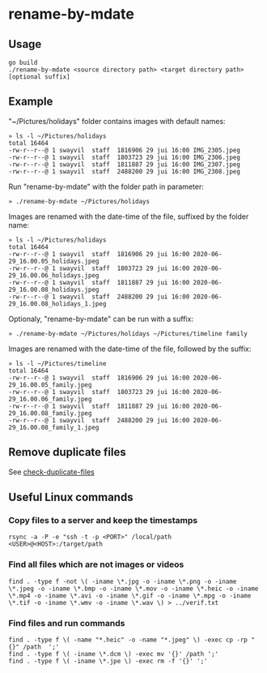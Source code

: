 # rename-by-mdate
## Usage
```
go build
./rename-by-mdate <source directory path> <target directory path> [optional suffix]
```
## Example
"~/Pictures/holidays" folder contains images with default names:

```
» ls -l ~/Pictures/holidays
total 16464
-rw-r--r--@ 1 swayvil  staff  1816906 29 jui 16:00 IMG_2305.jpeg
-rw-r--r--@ 1 swayvil  staff  1803723 29 jui 16:00 IMG_2306.jpeg
-rw-r--r--@ 1 swayvil  staff  1811887 29 jui 16:00 IMG_2307.jpeg
-rw-r--r--@ 1 swayvil  staff  2488200 29 jui 16:00 IMG_2308.jpeg
```

Run "rename-by-mdate" with the folder path in parameter:
```
» ./rename-by-mdate ~/Pictures/holidays
```

Images are renamed with the date-time of the file, suffixed by the folder name:
```
» ls -l ~/Pictures/holidays
total 16464
-rw-r--r--@ 1 swayvil  staff  1816906 29 jui 16:00 2020-06-29_16.00.05_holidays.jpeg
-rw-r--r--@ 1 swayvil  staff  1803723 29 jui 16:00 2020-06-29_16.00.06_holidays.jpeg
-rw-r--r--@ 1 swayvil  staff  1811887 29 jui 16:00 2020-06-29_16.00.08_holidays.jpeg
-rw-r--r--@ 1 swayvil  staff  2488200 29 jui 16:00 2020-06-29_16.00.08_holidays_1.jpeg
```

Optionaly, "rename-by-mdate" can be run with a suffix:
```
» ./rename-by-mdate ~/Pictures/holidays ~/Pictures/timeline family
```

Images are renamed with the date-time of the file, followed by the suffix:

```
» ls -l ~/Pictures/timeline
total 16464
-rw-r--r--@ 1 swayvil  staff  1816906 29 jui 16:00 2020-06-29_16.00.05_family.jpeg
-rw-r--r--@ 1 swayvil  staff  1803723 29 jui 16:00 2020-06-29_16.00.06_family.jpeg
-rw-r--r--@ 1 swayvil  staff  1811887 29 jui 16:00 2020-06-29_16.00.08_family.jpeg
-rw-r--r--@ 1 swayvil  staff  2488200 29 jui 16:00 2020-06-29_16.00.08_family_1.jpeg
```

## Remove duplicate files
See [check-duplicate-files](https://github.com/swayvil/check-duplicate-files)

## Useful Linux commands
### Copy files to a server and keep the timestamps
```
rsync -a -P -e "ssh -t -p <PORT>" /local/path <USER>@<HOST>:/target/path
```

### Find all files which are not images or videos
```
find . -type f -not \( -iname \*.jpg -o -iname \*.png -o -iname \*.jpeg -o -iname \*.bmp -o -iname \*.mov -o -iname \*.heic -o -iname \*.mp4 -o -iname \*.avi -o -iname \*.gif -o -iname \*.mpg -o -iname \*.tif -o -iname \*.wmv -o -iname \*.wav \) > ../verif.txt
```

### Find files and run commands
```
find . -type f \( -name "*.heic" -o -name "*.jpeg" \) -exec cp -rp "{}" /path  ';'
find . -type f \( -iname \*.dcm \) -exec mv '{}' /path ';'
find . -type f \( -iname \*.jpe \) -exec rm -f '{}' ';'
```